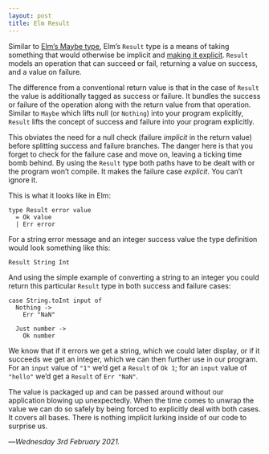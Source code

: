 ```yaml
---
layout: post
title: Elm Result
---
```


Similar to [Elm’s Maybe type][emt], Elm’s `Result` type is a means of taking something that would otherwise be implicit and [making it explicit][eoi]. `Result` models an operation that can succeed or fail, returning a value on success, and a value on failure. 

The difference from a conventional return value is that in the case of `Result` the value is additionally tagged as success or failure. It bundles the success or failure of the operation along with the return value from that operation. Similar to `Maybe` which lifts null (or `Nothing`) into your program explicitly, `Result` lifts the concept of success and failure into your program explicitly. 

This obviates the need for a null check (failure _implicit_ in the return value) before splitting success and failure branches. The danger here is that you forget to check for the failure case and move on, leaving a ticking time bomb behind. By using the `Result` type both paths have to be dealt with or the program won’t compile. It makes the failure case _explicit_. You can’t ignore it.

This is what it looks like in Elm:

```
type Result error value
  = Ok value
  | Err error
```

For a string error message and an integer success value the type definition would look something like this:

```
Result String Int
```

And using the simple example of converting a string to an integer you could return this particular `Result` type in both success and failure cases:

```
case String.toInt input of
  Nothing ->
    Err "NaN"
  
  Just number ->
    Ok number
```

We know that if it errors we get a string, which we could later display, or if it succeeds we get an integer, which we can then further use in our program. For an `input` value of `"1"` we’d get a `Result` of `Ok 1`; for an `input` value of `"hello"` we’d get a `Result` of `Err "NaN"`.

The value is packaged up and can be passed around without our application blowing up unexpectedly. When the time comes to unwrap the value we can do so safely by being forced to explicitly deal with both cases. It covers all bases. There is nothing implicit lurking inside of our code to surprise us.

—*Wednesday 3rd February 2021.*

[emt]: https://www.crossingtheruby.com/2021/02/01/maybe-elm.html
[eoi]: https://www.crossingtheruby.com/2021/02/02/explicit-over-implicit.html
